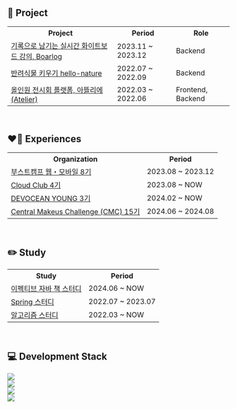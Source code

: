 <div>
    <h2>🎁 Project</h2>
  <table>
    <tr>
      <th>Project</th>
      <th>Period</th>
      <th>Role</th>
    </tr> 
    <tr>
      <td><a href="https://github.com/boostcampwm2023/web13_Boarlog">기록으로 남기는 실시간 화이트보드 강의, Boarlog</a></td>
      <td>2023.11 ~ 2023.12</td>
      <td>Backend</td>
    </tr>
    <tr>
      <td><a href="https://github.com/tmddus2/hello-nature">반려식물 키우기 hello-nature</a></td>
      <td>2022.07 ~ 2022.09</td>
      <td>Backend</td>
    </tr>
    <tr>
      <td><a href="https://github.com/woog2ee/Atelier">올인원 전시회 플랫폼, 아뜰리에(Atelier)</a></td>
      <td>2022.03 ~ 2022.06</td>
      <td>Frontend, Backend</td>
    </tr>
  </table>
</div>
<br/>
<div>
    <h2>❤️‍🔥 Experiences</h2>
  <table>
    <tr>
      <th>Organization</th>
      <th>Period</th>
    </tr> 
    <tr>
      <td><a href="https://boostcamp.connect.or.kr/">부스트캠프 웹・모바일 8기</a></td>
      <td>2023.08 ~ 2023.12</td>
    </tr>
    <tr>
      <td><a href="https://www.cloudclub.kr/">Cloud Club 4기</a></td>
      <td>2023.08 ~ NOW</td>
    </tr>
    <tr>
      <td><a href="https://devocean.sk.com/">DEVOCEAN YOUNG 3기</a></td>
      <td>2024.02 ~ NOW</td>
    </tr>
    <tr>
      <td><a href="https://cmc.makeus.in/">Central Makeus Challenge (CMC) 15기</a></td>
      <td>2024.06 ~ 2024.08</td>
    </tr>
  </table>
</div>
<br/>
<div>
    <h2>✏️ Study</h2>
  <table>
    <tr>
      <th>Study</th>
      <th>Period</th>
    </tr> 
    <tr>
      <td><a href="https://github.com/tmddus2/effective-java">이펙티브 자바 책 스터디</a></td>
      <td>2024.06 ~ NOW</td>
    </tr>
    <tr>
      <td><a href="https://github.com/tmddus2/Spring">Spring 스터디</a></td>
      <td>2022.07 ~ 2023.07</td>
    </tr>
    <tr>
      <td><a href="https://github.com/tmddus2/nojam_study">알고리즘 스터디</a></td>
      <td>2022.03 ~ NOW</td>
    </tr>
  </table>
</div>
<br/>
<div>
  <h2>💻 Development Stack</h2>
  <a href="https://skillicons.dev">
    <img src="https://skillicons.dev/icons?i=spring,nestjs,fastapi&theme=light" />
    <br/>
    <img src="https://skillicons.dev/icons?i=mongodb,mysql&theme=light" />
    <br/>
    <img src="https://skillicons.dev/icons?i=java,js&theme=light" />
    <br/>
    <img src="https://skillicons.dev/icons?i=docker,aws,githubactions,nginx&theme=light" />
  </a>
</div>
